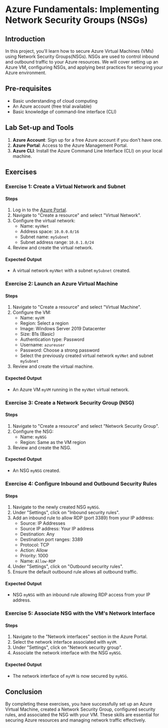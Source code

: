 # Azure Fundamentals: Implementing Network Security Groups (NSGs)

## Introduction

In this project, you'll learn how to secure Azure Virtual Machines (VMs) using Network Security Groups(NSGs). NSGs are used to control inbound and outbound traffic to your Azure resources. We will cover setting up an Azure VM, configuring NSGs, and applying best practices for securing your Azure environment.

## Pre-requisites

- Basic understanding of cloud computing
- An Azure account (free trial available)
- Basic knowledge of command-line interface (CLI)

## Lab Set-up and Tools

1. **Azure Account**: Sign up for a free Azure account if you don't have one.
2. **Azure Portal**: Access to the Azure Management Portal.
3. **Azure CLI**: Install the Azure Command Line Interface (CLI) on your local machine.

## Exercises

### Exercise 1: Create a Virtual Network and Subnet

#### Steps

1. Log in to the [Azure Portal](https://portal.azure.com/).
2. Navigate to "Create a resource" and select "Virtual Network".
3. Configure the virtual network:
    - Name: `myVNet`
    - Address space: `10.0.0.0/16`
    - Subnet name: `mySubnet`
    - Subnet address range: `10.0.1.0/24`
4. Review and create the virtual network.

#### Expected Output

- A virtual network `myVNet` with a subnet `mySubnet` created.

### Exercise 2: Launch an Azure Virtual Machine

#### Steps

1. Navigate to "Create a resource" and select "Virtual Machine".
2. Configure the VM:
    - Name: `myVM`
    - Region: Select a region
    - Image: Windows Server 2019 Datacenter
    - Size: B1s (Basic)
    - Authentication type: Password
    - Username: `azureuser`
    - Password: Choose a strong password
    - Select the previously created virtual network `myVNet` and subnet `mySubnet`
3. Review and create the virtual machine.

#### Expected Output

- An Azure VM `myVM` running in the `myVNet` virtual network.

### Exercise 3: Create a Network Security Group (NSG)

#### Steps

1. Navigate to "Create a resource" and select "Network Security Group".
2. Configure the NSG:
    - Name: `myNSG`
    - Region: Same as the VM region
3. Review and create the NSG.

#### Expected Output

- An NSG `myNSG` created.

### Exercise 4: Configure Inbound and Outbound Security Rules

#### Steps

1. Navigate to the newly created NSG `myNSG`.
2. Under "Settings", click on "Inbound security rules".
3. Add an inbound rule to allow RDP (port 3389) from your IP address:
    - Source: IP Addresses
    - Source IP address: Your IP address
    - Destination: Any
    - Destination port ranges: 3389
    - Protocol: TCP
    - Action: Allow
    - Priority: 1000
    - Name: `Allow-RDP`
4. Under "Settings", click on "Outbound security rules".
5. Ensure the default outbound rule allows all outbound traffic.

#### Expected Output

- NSG `myNSG` with an inbound rule allowing RDP access from your IP address.

### Exercise 5: Associate NSG with the VM's Network Interface

#### Steps

1. Navigate to the "Network interfaces" section in the Azure Portal.
2. Select the network interface associated with `myVM`.
3. Under "Settings", click on "Network security group".
4. Associate the network interface with the NSG `myNSG`.

#### Expected Output

- The network interface of `myVM` is now secured by `myNSG`.

## Conclusion

By completing these exercises, you have successfully set up an Azure Virtual Machine, created a Network Security Group, configured security rules, and associated the NSG with your VM. These skills are essential for securing Azure resources and managing network traffic effectively.